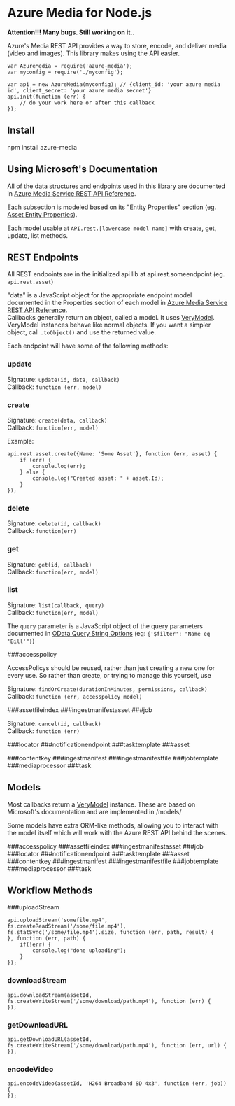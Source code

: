 # Azure Media for Node.js

**Attention!!! Many bugs. Still working on it..**

Azure's Media REST API provides a way to store, encode, and deliver media (video and images).
This library makes using the API easier.

    var AzureMedia = require('azure-media');
    var myconfig = require('./myconfig');

    var api = new AzureMedia(myconfig); // {client_id: 'your azure media id', client_secret: 'your azure media secret'} 
    api.init(function (err) {
        // do your work here or after this callback
    });

## Install

npm install azure-media

## Using Microsoft's Documentation

All of the data structures and endpoints used in this library are documented in [Azure Media Service REST API Reference](http://msdn.microsoft.com/en-us/library/windowsazure/hh973617.aspx).

Each subsection is modeled based on its "Entity Properties" section (eg. [Asset Entity Properties](http://msdn.microsoft.com/en-us/library/windowsazure/hh974277.aspx#asset_entity_properties)).

Each model usable at `API.rest.[lowercase model name]` with create, get, update, list methods.

## REST Endpoints

All REST endpoints are in the initialized api lib at api.rest.someendpoint (eg. `api.rest.asset`)

"data" is a JavaScript object for the appropriate endpoint model documented in the Properties section of each model in [Azure Media Service REST API Reference](http://msdn.microsoft.com/en-us/library/windowsazure/hh973617.aspx).  
Callbacks generally return an object, called a model. It uses [VeryModel](https://github.com/fritzy/VeryModel). VeryModel instances behave like normal objects. If you want a simpler object, call `.toObject()` and use the returned value.

Each endpoint will have some of the following methods:

### update
Signature: `update(id, data, callback)`  
Callback: `function (err, model)`

### create
Signature: `create(data, callback)`  
Callback: `function(err, model)`

Example:

    api.rest.asset.create({Name: 'Some Asset'}, function (err, asset) {
        if (err) {
            console.log(err);
        } else {
            console.log("Created asset: " + asset.Id);
        }
    });

### delete
Signature: `delete(id, callback)`  
Callback: `function(err)`

### get
Signature: `get(id, callback)`  
Callback: `function(err, model)`

### list
Signature: `list(callback, query)`  
Callback: `function(err, model)`

The `query` parameter is a JavaScript object of the query parameters documented in [OData Query String Options](http://www.odata.org/documentation/odata-v2-documentation/uri-conventions/#4_Query_String_Options) (eg: `{'$filter': "Name eq 'Bill'"}`)

###accesspolicy

AccessPolicys should be reused, rather than just creating a new one for every use.
So rather than create, or trying to manage this yourself, use

Signature: `findOrCreate(durationInMinutes, permissions, callback)`  
Callback: `function (err, accesspolicy_model)`

###assetfileindex
###ingestmanifestasset
###job

Signature: `cancel(id, callback)`  
Callback: `function (err)`

###locator
###notificationendpoint
###tasktemplate
###asset


###contentkey
###ingestmanifest
###ingestmanifestfile
###jobtemplate
###mediaprocessor
###task

## Models

Most callbacks return a [VeryModel](https://github.com/fritzy/VeryModel) instance.
These are based on Microsoft's documentation and are implemented in /models/

Some models have extra ORM-like methods, allowing you to interact with the model itself which will work with the Azure REST API behind the scenes.

###accesspolicy
###assetfileindex
###ingestmanifestasset
###job
###locator
###notificationendpoint
###tasktemplate
###asset
###contentkey
###ingestmanifest
###ingestmanifestfile
###jobtemplate
###mediaprocessor
###task

## Workflow Methods

###uploadStream

    api.uploadStream('somefile.mp4', fs.createReadStream('/some/file.mp4'), fs.statSync('/some/file.mp4').size, function (err, path, result) {
    }, function (err, path) {
        if(!err) {
            console.log("done uploading");
        }
    });

### downloadStream

    api.downloadStream(assetId, fs.createWriteStream('/some/download/path.mp4'), function (err) {
    });

### getDownloadURL
    api.getDownloadURL(assetId, fs.createWriteStream('/some/download/path.mp4'), function (err, url) {
    });

### encodeVideo

    api.encodeVideo(assetId, 'H264 Broadband SD 4x3', function (err, job)) {
    });
